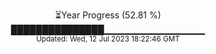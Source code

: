 <p align="center">
⏳Year Progress (52.81 %) <br>
███████████████▁▁▁▁▁▁▁▁▁▁▁▁▁▁▁ <br>
<sub>Updated: Wed, 12 Jul 2023 18:22:46 GMT</sub>
</p>

